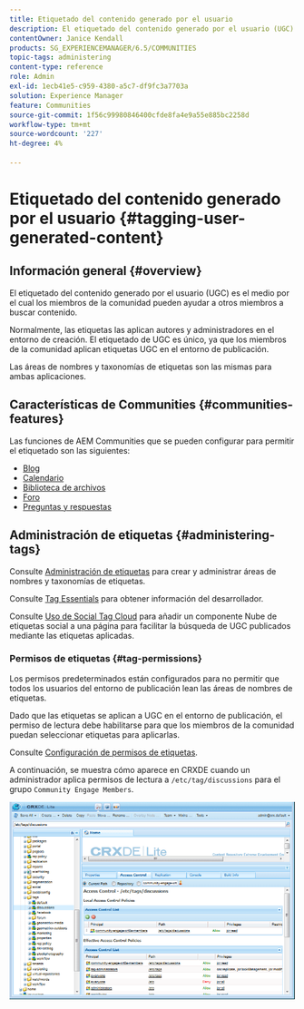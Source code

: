 ```yaml
---
title: Etiquetado del contenido generado por el usuario
description: El etiquetado del contenido generado por el usuario (UGC) es la forma en que los miembros de la comunidad pueden ayudar a otros miembros a buscar contenido
contentOwner: Janice Kendall
products: SG_EXPERIENCEMANAGER/6.5/COMMUNITIES
topic-tags: administering
content-type: reference
role: Admin
exl-id: 1ecb41e5-c959-4380-a5c7-df9fc3a7703a
solution: Experience Manager
feature: Communities
source-git-commit: 1f56c99980846400cfde8fa4e9a55e885bc2258d
workflow-type: tm+mt
source-wordcount: '227'
ht-degree: 4%

---
```


# Etiquetado del contenido generado por el usuario {#tagging-user-generated-content}

## Información general {#overview}

El etiquetado del contenido generado por el usuario (UGC) es el medio por el cual los miembros de la comunidad pueden ayudar a otros miembros a buscar contenido.

Normalmente, las etiquetas las aplican autores y administradores en el entorno de creación. El etiquetado de UGC es único, ya que los miembros de la comunidad aplican etiquetas UGC en el entorno de publicación.

Las áreas de nombres y taxonomías de etiquetas son las mismas para ambas aplicaciones.

## Características de Communities {#communities-features}

Las funciones de AEM Communities que se pueden configurar para permitir el etiquetado son las siguientes:

* [Blog](blog-feature.md)
* [Calendario](calendar.md)
* [Biblioteca de archivos](file-library.md)
* [Foro](forum.md#configuretheaddedforum)
* [Preguntas y respuestas](working-with-qna.md)

## Administración de etiquetas {#administering-tags}

Consulte [Administración de etiquetas](../../help/sites-administering/tags.md#tagging-console) para crear y administrar áreas de nombres y taxonomías de etiquetas.

Consulte [Tag Essentials](tag.md) para obtener información del desarrollador.

Consulte [Uso de Social Tag Cloud](tagcloud.md) para añadir un componente Nube de etiquetas social a una página para facilitar la búsqueda de UGC publicados mediante las etiquetas aplicadas.

### Permisos de etiquetas {#tag-permissions}

Los permisos predeterminados están configurados para no permitir que todos los usuarios del entorno de publicación lean las áreas de nombres de etiquetas.

Dado que las etiquetas se aplican a UGC en el entorno de publicación, el permiso de lectura debe habilitarse para que los miembros de la comunidad puedan seleccionar etiquetas para aplicarlas.

Consulte [Configuración de permisos de etiquetas](../../help/sites-administering/tags.md#setting-tag-permissions).

A continuación, se muestra cómo aparece en CRXDE cuando un administrador aplica permisos de lectura a `/etc/tag/discussions` para el grupo `Community Engage Members`.

![tag-permissions](assets/tag-permissions.png)
